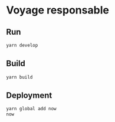# Voyage responsable

## Run

```sh
yarn develop
```

## Build

```sh
yarn build
```

## Deployment


```sh
yarn global add now
now
```